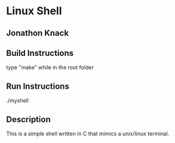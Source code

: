 # Linux Shell

## Jonathon Knack

## Build Instructions
type "make" while in the root folder

## Run Instructions
./myshell

## Description
This is a simple shell written in C that mimics a unix/linux terminal.
